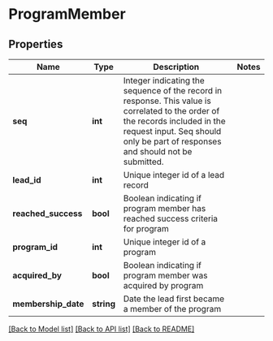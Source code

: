 # ProgramMember

## Properties

Name | Type | Description | Notes
------------ | ------------- | ------------- | -------------
**seq** | **int** | Integer indicating the sequence of the record in response.  This value is correlated to the order of the records included in the request input.  Seq should only be part of responses and should not be submitted. | 
**lead_id** | **int** | Unique integer id of a lead record | 
**reached_success** | **bool** | Boolean indicating if program member has reached success criteria for program | 
**program_id** | **int** | Unique integer id of a program | 
**acquired_by** | **bool** | Boolean indicating if program member was acquired by program | 
**membership_date** | **string** | Date the lead first became a member of the program | 

[[Back to Model list]](../README.md#documentation-for-models) [[Back to API list]](../README.md#documentation-for-api-endpoints) [[Back to README]](../README.md)
